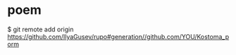 # poem
$ git remote add origin https://github.com/IlyaGusev/rupo#generation//github.com/YOU/Kostoma_porm
